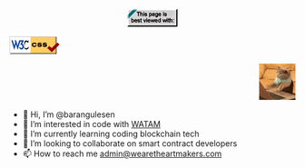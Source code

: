 <p align="center">
  <img src="assets/badge1.gif" />
</p>
<p align="left">
  <img src="assets/badge2.gif" />
</p>
<p align="right">
  <img src="assets/cat-typing.gif" />
</p>


- 👋 Hi, I’m @barangulesen
- 👀 I’m interested in code with [WATAM](https://github.com/WeAreTheArtMakers/)
- 🌱 I’m currently learning coding blockchain tech
- 💞️ I’m looking to collaborate on smart contract developers
- 📫 How to reach me admin@wearetheartmakers.com

<!---
barangulesen/barangulesen is a ✨ special ✨ repository because its `README.md` (this file) appears on your GitHub profile.
You can click the Preview link to take a look at your changes.
--->
